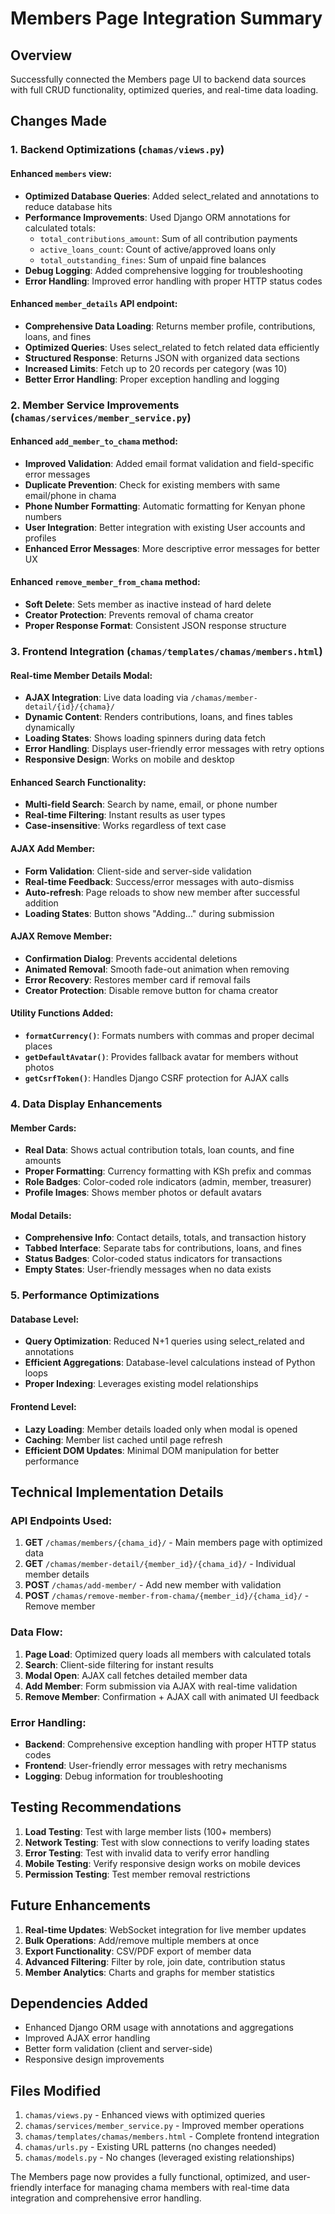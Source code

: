 # Members Page Integration Summary

## Overview
Successfully connected the Members page UI to backend data sources with full CRUD functionality, optimized queries, and real-time data loading.

## Changes Made

### 1. Backend Optimizations (`chamas/views.py`)

#### Enhanced `members` view:
- **Optimized Database Queries**: Added select_related and annotations to reduce database hits
- **Performance Improvements**: Used Django ORM annotations for calculated totals:
  - `total_contributions_amount`: Sum of all contribution payments
  - `active_loans_count`: Count of active/approved loans only
  - `total_outstanding_fines`: Sum of unpaid fine balances
- **Debug Logging**: Added comprehensive logging for troubleshooting
- **Error Handling**: Improved error handling with proper HTTP status codes

#### Enhanced `member_details` API endpoint:
- **Comprehensive Data Loading**: Returns member profile, contributions, loans, and fines
- **Optimized Queries**: Uses select_related to fetch related data efficiently
- **Structured Response**: Returns JSON with organized data sections
- **Increased Limits**: Fetch up to 20 records per category (was 10)
- **Better Error Handling**: Proper exception handling and logging

### 2. Member Service Improvements (`chamas/services/member_service.py`)

#### Enhanced `add_member_to_chama` method:
- **Improved Validation**: Added email format validation and field-specific error messages
- **Duplicate Prevention**: Check for existing members with same email/phone in chama
- **Phone Number Formatting**: Automatic formatting for Kenyan phone numbers
- **User Integration**: Better integration with existing User accounts and profiles
- **Enhanced Error Messages**: More descriptive error messages for better UX

#### Enhanced `remove_member_from_chama` method:
- **Soft Delete**: Sets member as inactive instead of hard delete
- **Creator Protection**: Prevents removal of chama creator
- **Proper Response Format**: Consistent JSON response structure

### 3. Frontend Integration (`chamas/templates/chamas/members.html`)

#### Real-time Member Details Modal:
- **AJAX Integration**: Live data loading via `/chamas/member-detail/{id}/{chama}/`
- **Dynamic Content**: Renders contributions, loans, and fines tables dynamically
- **Loading States**: Shows loading spinners during data fetch
- **Error Handling**: Displays user-friendly error messages with retry options
- **Responsive Design**: Works on mobile and desktop

#### Enhanced Search Functionality:
- **Multi-field Search**: Search by name, email, or phone number
- **Real-time Filtering**: Instant results as user types
- **Case-insensitive**: Works regardless of text case

#### AJAX Add Member:
- **Form Validation**: Client-side and server-side validation
- **Real-time Feedback**: Success/error messages with auto-dismiss
- **Auto-refresh**: Page reloads to show new member after successful addition
- **Loading States**: Button shows "Adding..." during submission

#### AJAX Remove Member:
- **Confirmation Dialog**: Prevents accidental deletions
- **Animated Removal**: Smooth fade-out animation when removing
- **Error Recovery**: Restores member card if removal fails
- **Creator Protection**: Disable remove button for chama creator

#### Utility Functions Added:
- **`formatCurrency()`**: Formats numbers with commas and proper decimal places
- **`getDefaultAvatar()`**: Provides fallback avatar for members without photos
- **`getCsrfToken()`**: Handles Django CSRF protection for AJAX calls

### 4. Data Display Enhancements

#### Member Cards:
- **Real Data**: Shows actual contribution totals, loan counts, and fine amounts
- **Proper Formatting**: Currency formatting with KSh prefix and commas
- **Role Badges**: Color-coded role indicators (admin, member, treasurer)
- **Profile Images**: Shows member photos or default avatars

#### Modal Details:
- **Comprehensive Info**: Contact details, totals, and transaction history
- **Tabbed Interface**: Separate tabs for contributions, loans, and fines
- **Status Badges**: Color-coded status indicators for transactions
- **Empty States**: User-friendly messages when no data exists

### 5. Performance Optimizations

#### Database Level:
- **Query Optimization**: Reduced N+1 queries using select_related and annotations
- **Efficient Aggregations**: Database-level calculations instead of Python loops
- **Proper Indexing**: Leverages existing model relationships

#### Frontend Level:
- **Lazy Loading**: Member details loaded only when modal is opened
- **Caching**: Member list cached until page refresh
- **Efficient DOM Updates**: Minimal DOM manipulation for better performance

## Technical Implementation Details

### API Endpoints Used:
1. **GET** `/chamas/members/{chama_id}/` - Main members page with optimized data
2. **GET** `/chamas/member-detail/{member_id}/{chama_id}/` - Individual member details
3. **POST** `/chamas/add-member/` - Add new member with validation
4. **POST** `/chamas/remove-member-from-chama/{member_id}/{chama_id}/` - Remove member

### Data Flow:
1. **Page Load**: Optimized query loads all members with calculated totals
2. **Search**: Client-side filtering for instant results
3. **Modal Open**: AJAX call fetches detailed member data
4. **Add Member**: Form submission via AJAX with real-time validation
5. **Remove Member**: Confirmation + AJAX call with animated UI feedback

### Error Handling:
- **Backend**: Comprehensive exception handling with proper HTTP status codes
- **Frontend**: User-friendly error messages with retry mechanisms
- **Logging**: Debug information for troubleshooting

## Testing Recommendations

1. **Load Testing**: Test with large member lists (100+ members)
2. **Network Testing**: Test with slow connections to verify loading states
3. **Error Testing**: Test with invalid data to verify error handling
4. **Mobile Testing**: Verify responsive design works on mobile devices
5. **Permission Testing**: Test member removal restrictions

## Future Enhancements

1. **Real-time Updates**: WebSocket integration for live member updates
2. **Bulk Operations**: Add/remove multiple members at once
3. **Export Functionality**: CSV/PDF export of member data
4. **Advanced Filtering**: Filter by role, join date, contribution status
5. **Member Analytics**: Charts and graphs for member statistics

## Dependencies Added

- Enhanced Django ORM usage with annotations and aggregations
- Improved AJAX error handling
- Better form validation (client and server-side)
- Responsive design improvements

## Files Modified

1. `chamas/views.py` - Enhanced views with optimized queries
2. `chamas/services/member_service.py` - Improved member operations
3. `chamas/templates/chamas/members.html` - Complete frontend integration
4. `chamas/urls.py` - Existing URL patterns (no changes needed)
5. `chamas/models.py` - No changes (leveraged existing relationships)

The Members page now provides a fully functional, optimized, and user-friendly interface for managing chama members with real-time data integration and comprehensive error handling.